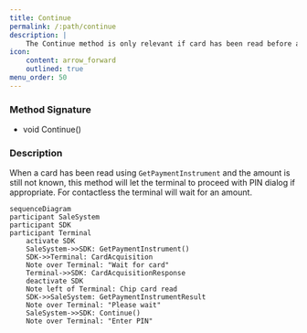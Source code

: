```yaml
---
title: Continue
permalink: /:path/continue
description: |
    The Continue method is only relevant if card has been read before amount and lets the terminal proceed with PIN dialog.
icon:
    content: arrow_forward
    outlined: true
menu_order: 50
---
```

### Method Signature

*   void Continue()

### Description

When a card has been read using `GetPaymentInstrument` and the amount is still not known, this method will let the terminal to proceed with PIN dialog if appropriate. For contactless the terminal will wait for an amount.

```mermaid
sequenceDiagram
participant SaleSystem
participant SDK
participant Terminal
    activate SDK
    SaleSystem->>SDK: GetPaymentInstrument()
    SDK->>Terminal: CardAcquisition
    Note over Terminal: "Wait for card"
    Terminal->>SDK: CardAcquisitionResponse
    deactivate SDK
    Note left of Terminal: Chip card read
    SDK->>SaleSystem: GetPaymentInstrumentResult
    Note over Terminal: "Please wait"
    SaleSystem->>SDK: Continue()
    Note over Terminal: "Enter PIN"
```
